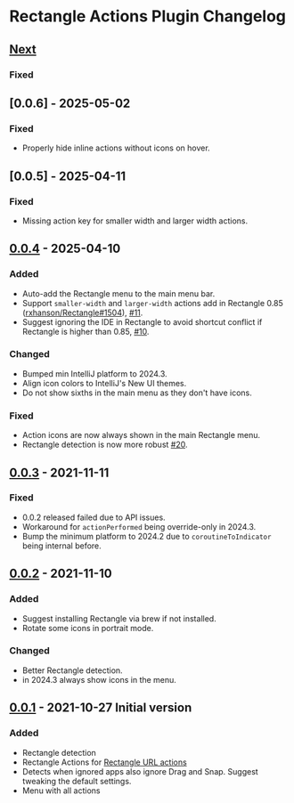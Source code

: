 <!-- Keep a Changelog guide -> https://keepachangelog.com -->

# Rectangle Actions Plugin Changelog

## [Next]

### Fixed

## [0.0.6] - 2025-05-02

### Fixed

- Properly hide inline actions without icons on hover.

## [0.0.5] - 2025-04-11

### Fixed

- Missing action key for smaller width and larger width actions.

## [0.0.4] - 2025-04-10
  
### Added

- Auto-add the Rectangle menu to the main menu bar.
- Support `smaller-width` and `larger-width` actions add in Rectangle 0.85 ([rxhanson/Rectangle#1504](https://github.com/rxhanson/Rectangle/pull/1504)), [#11](https://github.com/bric3/rectangle-intellij-plugin/issue/11).
- Suggest ignoring the IDE in Rectangle to avoid shortcut conflict if Rectangle is higher than 0.85, [#10](https://github.com/bric3/rectangle-intellij-plugin/issue/10). 

### Changed

- Bumped min IntelliJ platform to 2024.3.
- Align icon colors to IntelliJ's New UI themes.
- Do not show sixths in the main menu as they don't have icons.

### Fixed

- Action icons are now always shown in the main Rectangle menu.
- Rectangle detection is now more robust [#20](https://github.com/bric3/rectangle-intellij-plugin/issue/20).

## [0.0.3] - 2021-11-11

### Fixed

- 0.0.2 released failed due to API issues.
- Workaround for `actionPerformed` being override-only in 2024.3.
- Bump the minimum platform to 2024.2 due to `coroutineToIndicator` being internal before.

## [0.0.2] - 2021-11-10

### Added

- Suggest installing Rectangle via brew if not installed.
- Rotate some icons in portrait mode.

### Changed

- Better Rectangle detection.
- in 2024.3 always show icons in the menu.

## [0.0.1] - 2021-10-27 Initial version

### Added

- Rectangle detection
- Rectangle Actions for [Rectangle URL actions](https://github.com/rxhanson/Rectangle?tab=readme-ov-file#execute-an-action-by-url)
- Detects when ignored apps also ignore Drag and Snap. Suggest tweaking the default settings.
- Menu with all actions

[Next]: https://github.com/bric3/rectangle-intellij-plugin/compare/v0.0.4...HEAD
[0.0.4]: https://github.com/bric3/rectangle-intellij-plugin/compare/v0.0.3...v0.0.4
[0.0.3]: https://github.com/bric3/rectangle-intellij-plugin/compare/v0.0.2...v0.0.3
[0.0.2]: https://github.com/bric3/rectangle-intellij-plugin/compare/v0.0.1...v0.0.2
[0.0.1]: https://github.com/bric3/rectangle-intellij-plugin/commits/v0.0.1